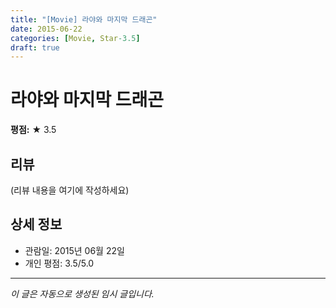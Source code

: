 ```yaml
---
title: "[Movie] 라야와 마지막 드래곤"
date: 2015-06-22
categories: [Movie, Star-3.5]
draft: true
---
```


# 라야와 마지막 드래곤

**평점:** ★ 3.5

## 리뷰

(리뷰 내용을 여기에 작성하세요)

## 상세 정보

- 관람일: 2015년 06월 22일
- 개인 평점: 3.5/5.0

---

*이 글은 자동으로 생성된 임시 글입니다.*
